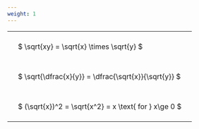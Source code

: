```yaml
---
weight: 1
---
```


<style type="text/css">
#T_175a1 th.col_heading {
  text-align: left;
  font-size: 1em;
}
#T_175a1 td {
  text-align: left;
  font-size: 1em;
  padding: 1.5em;
}
</style>
<table id="T_175a1">
  <thead>
  </thead>
  <tbody>
    <tr>
      <td id="T_175a1_row0_col0" class="data row0 col0" >$ \sqrt{xy} = \sqrt{x} \times \sqrt{y} $</td>
    </tr>
    <tr>
      <td id="T_175a1_row1_col0" class="data row1 col0" >$ \sqrt{\dfrac{x}{y}} = \dfrac{\sqrt{x}}{\sqrt{y}} $</td>
    </tr>
    <tr>
      <td id="T_175a1_row2_col0" class="data row2 col0" >$ (\sqrt{x})^2 = \sqrt{x^2} = x \text{ for } x\ge 0 $</td>
    </tr>
  </tbody>
</table>
